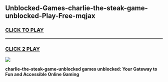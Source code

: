 
## Unblocked-Games-charlie-the-steak-game-unblocked-Play-Free-mqjax
<h3>
<a href="https://premium76.site?title=charlie-the-steak-game-unblocked&ref=22A">CLICK TO PLAY</a></h3>
<hr>

<h3>
<a href="https://premium76.site?title=charlie-the-steak-game-unblocked&ref=22A">CLICK 2 PLAY</a>
  
</h3>

<a href="https://premium76.site?title=charlie-the-steak-game-unblocked&ref=22A"><img src="https://clearcache.store/games.png"></a>


**charlie-the-steak-game-unblocked games unblocked: Your Gateway to Fun and Accessible Online Gaming**
